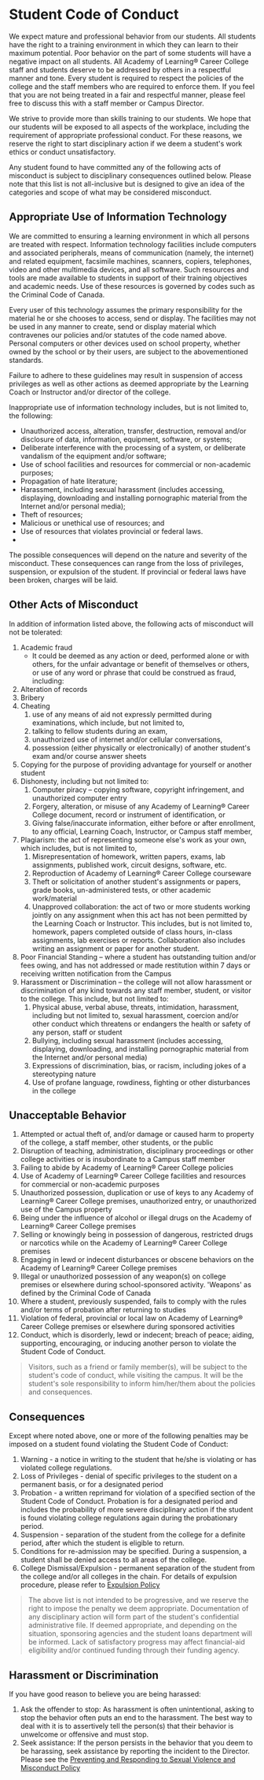 # Student Code of Conduct
We expect mature and professional behavior from our students. All students have the right to a training environment in which they can learn to their maximum potential. Poor behavior on the part of some students will have a negative impact on all students. All Academy of Learning® Career College staff and students deserve to be addressed by others in a respectful manner and tone. Every student is required to respect the policies of the college and the staff members who are required to enforce them. If you feel that you are not being treated in a fair and respectful manner, please feel free to discuss this with a staff member or Campus Director.

We strive to provide more than skills training to our students. We hope that our students will be exposed to all aspects of the workplace, including the requirement of appropriate professional conduct. For these reasons, we reserve the right to start disciplinary action if we deem a student's work ethics or conduct unsatisfactory.

Any student found to have committed any of the following acts of misconduct is subject to disciplinary consequences outlined below. Please note that this list is not all-inclusive but is designed to give an idea of the categories and scope of what may be considered misconduct.

## Appropriate Use of Information Technology
We are committed to ensuring a learning environment in which all persons are treated with respect. Information technology facilities include computers and associated peripherals, means of communication (namely, the internet) and related equipment, facsimile machines, scanners, copiers, telephones, video and other multimedia devices, and all software. Such resources and tools are made available to students in support of their training objectives and academic needs. Use of these resources is governed by codes such as the Criminal Code of Canada.

Every user of this technology assumes the primary responsibility for the material he or she chooses to access, send or display. The facilities may not be used in any manner to create, send or display material which contravenes our policies and/or statutes of the code named above. Personal computers or other devices used on school property, whether owned by the school or by their users, are subject to the abovementioned standards.

Failure to adhere to these guidelines may result in suspension of access privileges as well as other actions as deemed appropriate by the Learning Coach or Instructor and/or director of the college.

Inappropriate use of information technology includes, but is not limited to, the following:

- Unauthorized access, alteration, transfer, destruction, removal and/or disclosure of data, information, equipment, software, or systems;
- Deliberate interference with the processing of a system, or deliberate vandalism of the equipment and/or software;
- Use of school facilities and resources for commercial or non-academic purposes;
- Propagation of hate literature;
- Harassment, including sexual harassment (includes accessing, displaying, downloading and installing pornographic material from the Internet and/or personal media);
- Theft of resources;
- Malicious or unethical use of resources; and
- Use of resources that violates provincial or federal laws.
- 
The possible consequences will depend on the nature and severity of the misconduct. These consequences can range from the loss of privileges, suspension, or expulsion of the student. If provincial or federal laws have been broken, charges will be laid.

## Other Acts of Misconduct
In addition of information listed above, the following acts of misconduct will not be tolerated:

1. Academic fraud 
    -  It could be deemed as any action or deed, performed alone or with others, for the unfair advantage or benefit of themselves or others, or use of any word or phrase that could be construed as fraud, including:
1. Alteration of records
1. Bribery
2. Cheating 
   1. use of any means of aid not expressly permitted during examinations, which include, but not limited to, 
   2. talking to fellow students during an exam, 
   3. unauthorized use of internet and/or cellular conversations, 
   4. possession (either physically or electronically) of another student's exam and/or course answer sheets
3. Copying for the purpose of providing advantage for yourself or another student
4. Dishonesty, including but not limited to:
   1. Computer piracy – copying software, copyright infringement, and unauthorized computer entry
   2. Forgery, alteration, or misuse of any Academy of Learning® Career College document, record or instrument of identification, or
   3. Giving false/inaccurate information, either before or after enrollment, to any official, Learning Coach, Instructor, or Campus staff member,
5. Plagiarism: the act of representing someone else's work as your own, which includes, but is not limited to,
   1.  Misrepresentation of homework, written papers, exams, lab assignments, published work, circuit designs, software, etc.
   2.  Reproduction of Academy of Learning® Career College courseware
   3.  Theft or solicitation of another student's assignments or papers, grade books, un-administered tests, or other academic work/material
   4.  Unapproved collaboration: the act of two or more students working jointly on any assignment when this act has not been permitted by the Learning Coach or Instructor. This includes, but is not limited to, homework, papers completed outside of class hours, in-class assignments, lab exercises or reports. Collaboration also includes writing an assignment or paper for another student.
6.  Poor Financial Standing – where a student has outstanding tuition and/or fees owing, and has not addressed or made restitution within 7 days or receiving written notification from the Campus
7.  Harassment or Discrimination – the college will not allow harassment or discrimination of any kind towards any staff member, student, or visitor to the college. This include, but not limited to:
    1.  Physical abuse, verbal abuse, threats, intimidation, harassment, including but not limited to, sexual harassment, coercion and/or other conduct which threatens or endangers the health or safety of any person, staff or student
    2.  Bullying, including sexual harassment (includes accessing, displaying, downloading, and installing pornographic material from the Internet and/or personal media)
    3.  Expressions of discrimination, bias, or racism, including jokes of a stereotyping nature
    4.  Use of profane language, rowdiness, fighting or other disturbances in the college

## Unacceptable Behavior

1. Attempted or actual theft of, and/or damage or caused harm to property of the college, a staff member, other students, or the public
1. Disruption of teaching, administration, disciplinary proceedings or other college activities or is insubordinate to a Campus staff member
1. Failing to abide by Academy of Learning® Career College policies
1. Use of Academy of Learning® Career College facilities and resources for commercial or non-academic purposes
1. Unauthorized possession, duplication or use of keys to any Academy of Learning® Career College premises, unauthorized entry, or unauthorized use of the Campus property
1. Being under the influence of alcohol or illegal drugs on the Academy of Learning® Career College premises
1. Selling or knowingly being in possession of dangerous, restricted drugs or narcotics while on the Academy of Learning® Career College premises
1. Engaging in lewd or indecent disturbances or obscene behaviors on the Academy of Learning® Career College premises
1. Illegal or unauthorized possession of any weapon(s) on college premises or elsewhere during school-sponsored activity. 'Weapons' as defined by the Criminal Code of Canada
1. Where a student, previously suspended, fails to comply with the rules and/or terms of probation after returning to studies
1. Violation of federal, provincial or local law on Academy of Learning® Career College premises or elsewhere during sponsored activities
1. Conduct, which is disorderly, lewd or indecent; breach of peace; aiding, supporting, encouraging, or inducing another person to violate the Student Code of Conduct.

> Visitors, such as a friend or family member(s), will be subject to the student's code of conduct, while visiting the campus. It will be the student's sole responsibility to inform him/her/them about the policies and consequences.

## Consequences
Except where noted above, one or more of the following penalties may be imposed on a student found violating the Student Code of Conduct:

1. Warning - a notice in writing to the student that he/she is violating or has violated college regulations.
1. Loss of Privileges - denial of specific privileges to the student on a permanent basis, or for a designated period
1. Probation - a written reprimand for violation of a specified section of the Student Code of Conduct. Probation is for a designated period and includes the probability of more severe disciplinary action if the student is found violating college regulations again during the probationary period.
1. Suspension - separation of the student from the college for a definite period, after which the student is eligible to return.
1. Conditions for re-admission may be specified. During a suspension, a student shall be denied access to all areas of the college.
2. College Dismissal/Expulsion - permanent separation of the student from the college and/or all colleges in the chain. For details of expulsion procedure, please refer to [Expulsion Policy](dismissal)
   
> The above list is not intended to be progressive, and we reserve the right to impose the penalty we deem appropriate. Documentation of any disciplinary action will form part of the student's confidential administrative file. If deemed appropriate, and depending on the situation, sponsoring agencies and the student loans department will be informed. Lack of satisfactory progress may affect financial-aid eligibility and/or continued funding through their funding agency.

## Harassment or Discrimination
If you have good reason to believe you are being harassed:

1. Ask the offender to stop: As harassment is often unintentional, asking to stop the behavior often puts an end to the harassment. The best way to deal with it is to assertively tell the person(s) that their behavior is unwelcome or offensive and must stop.
1. Seek assistance: If the person persists in the behavior that you deem to be harassing, seek assistance by reporting the incident to the Director. Please see the [Preventing and Responding to Sexual Violence and Misconduct Policy](sexual-harrassment)